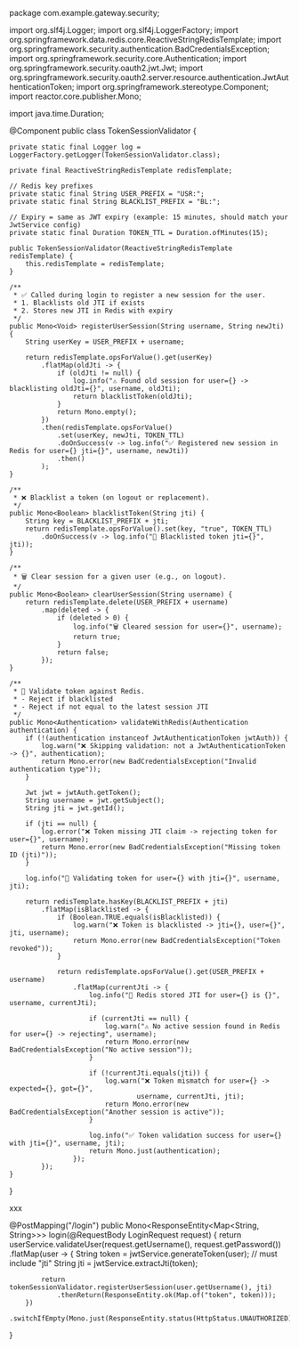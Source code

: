 package com.example.gateway.security;

import org.slf4j.Logger;
import org.slf4j.LoggerFactory;
import org.springframework.data.redis.core.ReactiveStringRedisTemplate;
import org.springframework.security.authentication.BadCredentialsException;
import org.springframework.security.core.Authentication;
import org.springframework.security.oauth2.jwt.Jwt;
import org.springframework.security.oauth2.server.resource.authentication.JwtAuthenticationToken;
import org.springframework.stereotype.Component;
import reactor.core.publisher.Mono;

import java.time.Duration;

@Component
public class TokenSessionValidator {

    private static final Logger log = LoggerFactory.getLogger(TokenSessionValidator.class);

    private final ReactiveStringRedisTemplate redisTemplate;

    // Redis key prefixes
    private static final String USER_PREFIX = "USR:";
    private static final String BLACKLIST_PREFIX = "BL:";

    // Expiry = same as JWT expiry (example: 15 minutes, should match your JwtService config)
    private static final Duration TOKEN_TTL = Duration.ofMinutes(15);

    public TokenSessionValidator(ReactiveStringRedisTemplate redisTemplate) {
        this.redisTemplate = redisTemplate;
    }

    /**
     * ✅ Called during login to register a new session for the user.
     * 1. Blacklists old JTI if exists
     * 2. Stores new JTI in Redis with expiry
     */
    public Mono<Void> registerUserSession(String username, String newJti) {
        String userKey = USER_PREFIX + username;

        return redisTemplate.opsForValue().get(userKey)
            .flatMap(oldJti -> {
                if (oldJti != null) {
                    log.info("⚠️ Found old session for user={} -> blacklisting oldJti={}", username, oldJti);
                    return blacklistToken(oldJti);
                }
                return Mono.empty();
            })
            .then(redisTemplate.opsForValue()
                .set(userKey, newJti, TOKEN_TTL)
                .doOnSuccess(v -> log.info("✅ Registered new session in Redis for user={} jti={}", username, newJti))
                .then()
            );
    }

    /**
     * ❌ Blacklist a token (on logout or replacement).
     */
    public Mono<Boolean> blacklistToken(String jti) {
        String key = BLACKLIST_PREFIX + jti;
        return redisTemplate.opsForValue().set(key, "true", TOKEN_TTL)
            .doOnSuccess(v -> log.info("🚫 Blacklisted token jti={}", jti));
    }

    /**
     * 🗑️ Clear session for a given user (e.g., on logout).
     */
    public Mono<Boolean> clearUserSession(String username) {
        return redisTemplate.delete(USER_PREFIX + username)
            .map(deleted -> {
                if (deleted > 0) {
                    log.info("🗑️ Cleared session for user={}", username);
                    return true;
                }
                return false;
            });
    }

    /**
     * 🔑 Validate token against Redis.
     * - Reject if blacklisted
     * - Reject if not equal to the latest session JTI
     */
    public Mono<Authentication> validateWithRedis(Authentication authentication) {
        if (!(authentication instanceof JwtAuthenticationToken jwtAuth)) {
            log.warn("❌ Skipping validation: not a JwtAuthenticationToken -> {}", authentication);
            return Mono.error(new BadCredentialsException("Invalid authentication type"));
        }

        Jwt jwt = jwtAuth.getToken();
        String username = jwt.getSubject();
        String jti = jwt.getId();

        if (jti == null) {
            log.error("❌ Token missing JTI claim -> rejecting token for user={}", username);
            return Mono.error(new BadCredentialsException("Missing token ID (jti)"));
        }

        log.info("🔑 Validating token for user={} with jti={}", username, jti);

        return redisTemplate.hasKey(BLACKLIST_PREFIX + jti)
            .flatMap(isBlacklisted -> {
                if (Boolean.TRUE.equals(isBlacklisted)) {
                    log.warn("❌ Token is blacklisted -> jti={}, user={}", jti, username);
                    return Mono.error(new BadCredentialsException("Token revoked"));
                }

                return redisTemplate.opsForValue().get(USER_PREFIX + username)
                    .flatMap(currentJti -> {
                        log.info("📌 Redis stored JTI for user={} is {}", username, currentJti);

                        if (currentJti == null) {
                            log.warn("⚠️ No active session found in Redis for user={} -> rejecting", username);
                            return Mono.error(new BadCredentialsException("No active session"));
                        }

                        if (!currentJti.equals(jti)) {
                            log.warn("❌ Token mismatch for user={} -> expected={}, got={}",
                                    username, currentJti, jti);
                            return Mono.error(new BadCredentialsException("Another session is active"));
                        }

                        log.info("✅ Token validation success for user={} with jti={}", username, jti);
                        return Mono.just(authentication);
                    });
            });
    }
}


xxx

@PostMapping("/login")
public Mono<ResponseEntity<Map<String, String>>> login(@RequestBody LoginRequest request) {
    return userService.validateUser(request.getUsername(), request.getPassword())
        .flatMap(user -> {
            String token = jwtService.generateToken(user);   // must include "jti"
            String jti = jwtService.extractJti(token);

            return tokenSessionValidator.registerUserSession(user.getUsername(), jti)
                .thenReturn(ResponseEntity.ok(Map.of("token", token)));
        })
        .switchIfEmpty(Mono.just(ResponseEntity.status(HttpStatus.UNAUTHORIZED).build()));
}